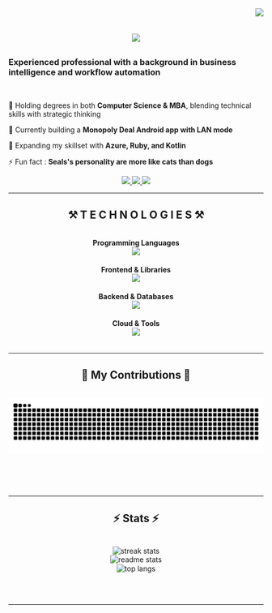 <img align="right" src="https://visitor-badge.laobi.icu/badge?page_id=snow2650.snow2650" />

<h1 align="center">
    <img src="https://readme-typing-svg.herokuapp.com/?font=Righteous&size=35&center=true&vCenter=true&width=500&height=70&duration=4000&lines=+I'm+Esther+👋;+A+monster hunter!;" />
</h1>

<h3 align="left"> Experienced professional with a background in business intelligence and workflow automation</h3>

<br/>

<div align="left">
    
 💬 Holding degrees in both **Computer Science & MBA**, blending technical skills with strategic thinking
 
 🔭 Currently building a **Monopoly Deal Android app with LAN mode**
 
 🌱 Expanding my skillset with **Azure, Ruby, and Kotlin**

⚡ Fun fact : **Seals's personality are more like cats than dogs**

 </div>
 
<div align="center"> 
  <a href="mailto:eve.hsueh2606@gmail.com">
    <img src="https://img.shields.io/badge/Gmail-333333?style=for-the-badge&logo=gmail&logoColor=red" />
  </a>
  <a href="https://www.linkedin.com/in/esther-fangwei-hsueh/" target="_blank">
    <img src="https://img.shields.io/badge/LinkedIn-0077B5?style=for-the-badge&logo=linkedin&logoColor=white" />
  </a>
  <a href="https://snow2650.github.io" target="_blank">
     <img src="https://img.shields.io/badge/Portfolio-FF5722?style=for-the-badge&logo=google-chrome&logoColor=white" target="_blank" /> <!-- sqlite, safari, google-chrome are other good icon options -->
  </a>
</div>

 <hr/>
 
<h2 align="center">⚒️ T E C H N O L O G I E S ⚒️</h2>
<br/>


<div align="center">
    <b>Programming Languages</b><br/>
    <img src="https://skillicons.dev/icons?i=java,python,javascript,typescript,r,c" /><br/><br/>
    <b>Frontend & Libraries</b><br/>
    <img src="https://skillicons.dev/icons?i=react,bootstrap,mui,tailwind,nextjs,html,css" /><br/><br/>
    <b>Backend & Databases</b><br/>
    <img src="https://skillicons.dev/icons?i=nodejs,express,flask,firebase,mongodb,mysql" /><br/><br/>
    <b>Cloud & Tools</b><br/>
    <img src="https://skillicons.dev/icons?i=azure,git,docker,vscode,postman" /><br/>
</div>

<br/>
<hr/>

<div align="center">
  <h2>🐍 My Contributions 🐍</h2>
  <br>
  <img alt="snake eating my contributions" src="https://raw.githubusercontent.com/snow2650/snow2650/output/github-contribution-grid-snake.svg" />
  
  <br/><br/><br/>
</div>

<hr/>

<h2 align="center">⚡ Stats ⚡</h2>
<br>
<div align=center>
  <img width=390 src="https://streak-stats.demolab.com/?user=snow2650&count_private=true&theme=react&border_radius=10" alt="streak stats"/><br/>
  <img width=390 src="https://github-readme-stats.vercel.app/api?username=snow2650&count_private=true&show_icons=true&theme=react&rank_icon=github&border_radius=10" alt="readme stats" />
  <br/>
  <img width=325 align="center" src="https://github-readme-stats.vercel.app/api/top-langs/?username=snow2650&hide=HTML&langs_count=8&layout=compact&theme=react&border_radius=10&size_weight=0.5&count_weight=0.5&exclude_repo=github-readme-stats" alt="top langs" />
</div>

<br/><br/>

<hr/>

<br/>

<!--
<div align="center">
<a href='https://ko-fi.com/V7V4RAK9C' target='_blank'><img height='64' style='border:0px;height:64px;' src='https://storage.ko-fi.com/cdn/kofi1.png?v=3' border='0' alt='Buy Me a Coffee at ko-fi.com' /></a>
</div>
-->
<br/>
